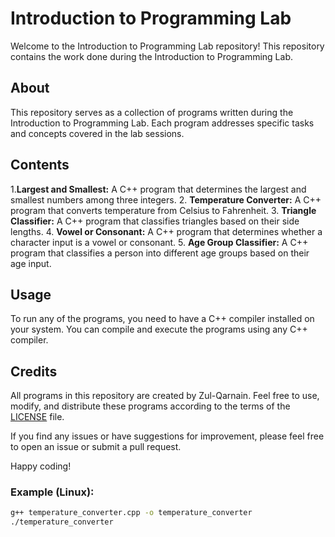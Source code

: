 # Introduction to Programming Lab

Welcome to the Introduction to Programming Lab repository! This repository contains the work done during the Introduction to Programming Lab.

## About

This repository serves as a collection of programs written during the Introduction to Programming Lab. Each program addresses specific tasks and concepts covered in the lab sessions.

## Contents
1.**Largest and Smallest:** A C++ program that determines the largest and smallest numbers among three integers.
2. **Temperature Converter:** A C++ program that converts temperature from Celsius to Fahrenheit.
3. **Triangle Classifier:** A C++ program that classifies triangles based on their side lengths.
4. **Vowel or Consonant:** A C++ program that determines whether a character input is a vowel or consonant.
5. **Age Group Classifier:** A C++ program that classifies a person into different age groups based on their age input.

## Usage

To run any of the programs, you need to have a C++ compiler installed on your system. You can compile and execute the programs using any C++ compiler.

## Credits

All programs in this repository are created by Zul-Qarnain. Feel free to use, modify, and distribute these programs according to the terms of the [LICENSE](LICENSE) file.

If you find any issues or have suggestions for improvement, please feel free to open an issue or submit a pull request.

Happy coding!

### Example (Linux):

```bash
g++ temperature_converter.cpp -o temperature_converter
./temperature_converter
